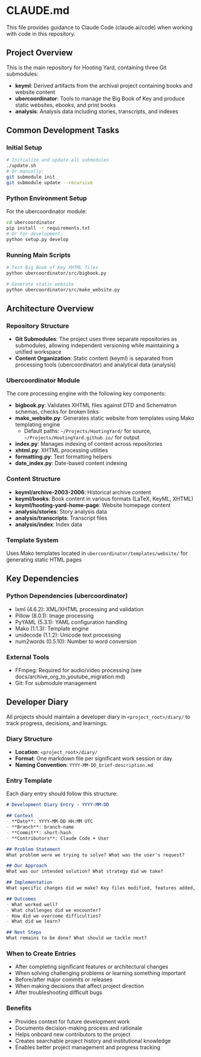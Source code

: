# CLAUDE.md

This file provides guidance to Claude Code (claude.ai/code) when working with code in this repository.

## Project Overview

This is the main repository for Hooting Yard, containing three Git submodules:
- **keyml**: Derived artifacts from the archival project containing books and website content
- **ubercoordinator**: Tools to manage the Big Book of Key and produce static websites, ebooks, and print books
- **analysis**: Analysis data including stories, transcripts, and indexes

## Common Development Tasks

### Initial Setup
```bash
# Initialize and update all submodules
./update.sh
# Or manually:
git submodule init
git submodule update --recursive
```

### Python Environment Setup
For the ubercoordinator module:
```bash
cd ubercoordinator
pip install -r requirements.txt
# Or for development:
python setup.py develop
```

### Running Main Scripts
```bash
# Test Big Book of Key XHTML files
python ubercoordinator/src/bigbook.py

# Generate static website
python ubercoordinator/src/make_website.py
```

## Architecture Overview

### Repository Structure
- **Git Submodules**: The project uses three separate repositories as submodules, allowing independent versioning while maintaining a unified workspace
- **Content Organization**: Static content (keyml) is separated from processing tools (ubercoordinator) and analytical data (analysis)

### Ubercoordinator Module
The core processing engine with the following key components:

- **bigbook.py**: Validates XHTML files against DTD and Schematron schemas, checks for broken links
- **make_website.py**: Generates static website from templates using Mako templating engine
  - Default paths: `~/Projects/HootingYard/` for source, `~/Projects/HootingYard.github.io/` for output
- **index.py**: Manages indexing of content across repositories
- **xhtml.py**: XHTML processing utilities
- **formatting.py**: Text formatting helpers
- **date_index.py**: Date-based content indexing

### Content Structure
- **keyml/archive-2003-2006**: Historical archive content
- **keyml/books**: Book content in various formats (LaTeX, KeyML, XHTML)
- **keyml/hooting-yard-home-page**: Website homepage content
- **analysis/stories**: Story analysis data
- **analysis/transcripts**: Transcript files
- **analysis/index**: Index data

### Template System
Uses Mako templates located in `ubercoordinator/templates/website/` for generating static HTML pages

## Key Dependencies

### Python Dependencies (ubercoordinator)
- lxml (4.6.2): XML/XHTML processing and validation
- Pillow (8.0.1): Image processing
- PyYAML (5.3.1): YAML configuration handling
- Mako (1.1.3): Template engine
- unidecode (1.1.2): Unicode text processing
- num2words (0.5.10): Number to word conversion

### External Tools
- FFmpeg: Required for audio/video processing (see docs/archive_org_to_youtube_migration.md)
- Git: For submodule management

## Developer Diary

All projects should maintain a developer diary in `<project_root>/diary/` to track progress, decisions, and learnings.

### Diary Structure
- **Location**: `<project_root>/diary/`
- **Format**: One markdown file per significant work session or day
- **Naming Convention**: `YYYY-MM-DD_brief-description.md`

### Entry Template
Each diary entry should follow this structure:

```markdown
# Development Diary Entry - YYYY-MM-DD

## Context
- **Date**: YYYY-MM-DD HH:MM UTC
- **Branch**: branch-name
- **Commit**: short-hash
- **Contributors**: Claude Code + User

## Problem Statement
What problem were we trying to solve? What was the user's request?

## Our Approach
What was our intended solution? What strategy did we take?

## Implementation
What specific changes did we make? Key files modified, features added, etc.

## Outcomes
- What worked well?
- What challenges did we encounter?
- How did we overcome difficulties?
- What did we learn?

## Next Steps
What remains to be done? What should we tackle next?
```

### When to Create Entries
- After completing significant features or architectural changes
- When solving challenging problems or learning something important
- Before/after major commits or releases
- When making decisions that affect project direction
- After troubleshooting difficult bugs

### Benefits
- Provides context for future development work
- Documents decision-making process and rationale
- Helps onboard new contributors to the project
- Creates searchable project history and institutional knowledge
- Enables better project management and progress tracking